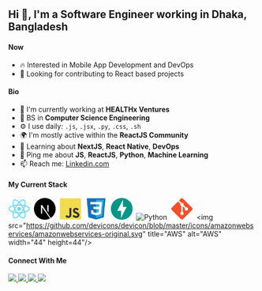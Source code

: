 ## Hi 👋, I'm a Software Engineer working in Dhaka, Bangladesh

#### Now

-   :fire: Interested in Mobile App Development and DevOps
-   :calendar: Looking for contributing to React based projects

#### Bio

-   🏢 I'm currently working at **HEALTHx Ventures**
-   🧑 BS in **Computer Science Engineering**
-   ⚙️ I use daily: `.js`, `.jsx`, `.py`, `.css`, `.sh`
-   🌍 I'm mostly active within the **ReactJS Community**
-   🌱 Learning about **NextJS**, **React Native**, **DevOps**
-   💬 Ping me about **JS**, **ReactJS**, **Python**, **Machine Learning**
-   📫 Reach me: [Linkedin.com](https://www.linkedin.com/in/morshedul-antor)

#### My Current Stack

<img src="https://github.com/devicons/devicon/blob/master/icons/react/react-original.svg" title="React" alt="React" width="44" height="44"/>&nbsp;
<img src="https://github.com/devicons/devicon/blob/master/icons/nextjs/nextjs-original.svg" title="NextJS" alt="NextJS " width="44" height="44"/>&nbsp;
<img src="https://github.com/devicons/devicon/blob/master/icons/javascript/javascript-original.svg" title="JavaScript" alt="JavaScript" width="44" height="44"/>&nbsp;
<img src="https://github.com/devicons/devicon/blob/master/icons/css3/css3-original.svg"  title="CSS3" alt="CSS" width="44" height="44"/>&nbsp;
<img src="https://github.com/devicons/devicon/blob/master/icons/fastapi/fastapi-original.svg" title="FastAPI" alt="FastAPI" width="44" height="44"/>&nbsp;
<img src="https://github.com/devicons/devicon/blob/master/icons/fastapi/python/python-original.svg" title="Python" alt="Python" width="44" height="44"/>&nbsp;
<img src="https://github.com/devicons/devicon/blob/master/icons/git/git-original.svg" title="Git" alt="Git" width="44" height="44"/>&nbsp;
<img src="https://github.com/devicons/devicon/blob/master/icons/amazonwebservices/amazonwebservices-original.svg" title="AWS" alt="AWS" width="44" height=44"/>

#### Connect With Me

<p left="center">
<a href="https://www.linkedin.com/in/morshedul-antor/">
  <img src="https://img.shields.io/badge/linkedin-%230077B5.svg?&style=for-the-badge&logo=linkedin&logoColor=white" height=25>
</a> 
<a href="https://www.facebook.com/antor.morshedul">
  <img src="https://img.shields.io/badge/Facebook-1877F2?style=for-the-badge&logo=facebook&logoColor=white" height=25>
</a>
<a href="https://twitter.com/morshedul_antor">
  <img src="https://img.shields.io/badge/twitter-%231DA1F2.svg?&style=for-the-badge&logo=twitter&logoColor=white" height=25>
</a> 
<a href="mailto:antor.morshedul@gmail.com">
  <img src="https://img.shields.io/badge/Gmail-D14436?style=for-the-badge&logo=gmail&logoColor=white" height=25>
</a>
</p>
